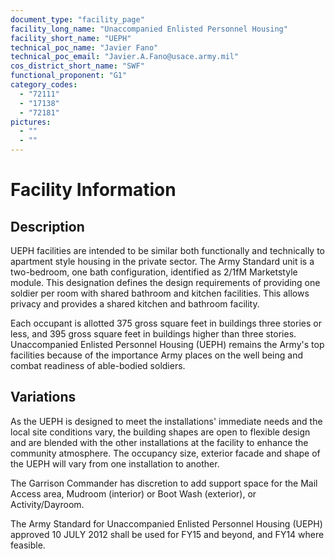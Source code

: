 ```yaml
---
document_type: "facility_page"
facility_long_name: "Unaccompanied Enlisted Personnel Housing"
facility_short_name: "UEPH"
technical_poc_name: "Javier Fano"
technical_poc_email: "Javier.A.Fano@usace.army.mil"
cos_district_short_name: "SWF"
functional_proponent: "G1"
category_codes:
  - "72111"
  - "17138"
  - "72181"
pictures:
  - ""
  - ""
---
```


# Facility Information

## Description

UEPH facilities are intended to be similar both functionally and technically to apartment style housing in the private sector. The Army Standard unit is a two-bedroom, one bath configuration, identified as 2/1fM Marketstyle module. This designation defines the design requirements of providing one soldier per room with shared bathroom and kitchen facilities. This allows privacy and provides a shared kitchen and bathroom facility.

Each occupant is allotted 375 gross square feet in buildings three stories or less, and 395 gross square feet in buildings higher than three stories. Unaccompanied Enlisted Personnel Housing (UEPH) remains the Army's top facilities because of the importance Army places on the well being and combat readiness of able-bodied soldiers.

## Variations

As the UEPH is designed to meet the installations' immediate needs and the local site conditions vary, the building shapes are open to flexible design and are blended with the other installations at the facility to enhance the community atmosphere. The occupancy size, exterior facade and shape of the UEPH will vary from one installation to another.

The Garrison Commander has discretion to add support space for the Mail Access area, Mudroom (interior) or Boot Wash (exterior), or Activity/Dayroom.

The Army Standard for Unaccompanied Enlisted Personnel Housing (UEPH) approved 10 JULY 2012 shall be used for FY15 and beyond, and FY14 where feasible.
